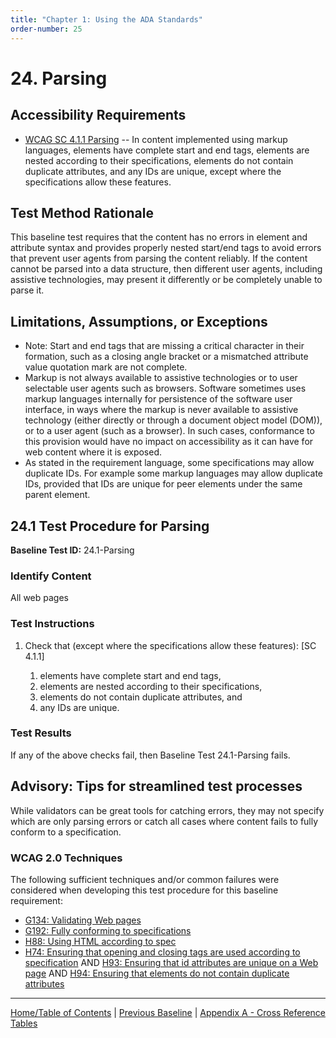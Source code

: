 ```yaml
---
title: "Chapter 1: Using the ADA Standards"
order-number: 25
---
```

# 24. Parsing

Accessibility Requirements
--------------------------
-   [WCAG SC 4.1.1 Parsing](http://www.w3.org/TR/UNDERSTANDING-WCAG20/ensure-compat-parses.html) -- In content implemented using markup languages, elements have complete start and end tags, elements are nested according to their specifications, elements do not contain duplicate attributes, and any IDs are unique, except where the specifications allow these features.

Test Method Rationale
---------------------
This baseline test requires that the content has no errors in element and attribute syntax and provides properly nested start/end tags to avoid errors that prevent user agents from parsing the content reliably. If the content cannot be parsed into a data structure, then different user agents, including assistive technologies, may present it differently or be completely unable to parse it. 

Limitations, Assumptions, or Exceptions
---------------------------------------
-   Note: Start and end tags that are missing a critical character in their formation, such as a closing angle bracket or a mismatched attribute value quotation mark are not complete.
-   Markup is not always available to assistive technologies or to user selectable user agents such as browsers. Software sometimes uses markup languages internally for persistence of the software user interface, in ways where the markup is never available to assistive technology (either directly or through a document object model (DOM)), or to a user agent (such as a browser). In such cases, conformance to this provision would have no impact on accessibility as it can have for web content where it is exposed.
-   As stated in the requirement language, some specifications may allow duplicate IDs. For example some markup languages may allow duplicate IDs, provided that IDs are unique for peer elements under the same parent element.

24.1 Test Procedure for Parsing
-----------------------------------
**Baseline Test ID:** 24.1-Parsing
### Identify Content
<p id="1IC">All web pages</p>

### Test Instructions
<ol id="1TI">
    <li id="1TI-1">Check that (except where the specifications allow these features): [SC 4.1.1]</li>
        <ol>
        <li id="1TI-1i">elements have complete start and end tags,</li>
        <li id="1TI-1ii">elements are nested according to their specifications,</li>
        <li id="1TI-1iii">elements do not contain duplicate attributes, and</li>
        <li id="1TI-1iv">any IDs are unique.</li>
        </ol>
</ol>

### Test Results
<p id="1TR">If any of the above checks fail, then Baseline Test 24.1-Parsing fails.</p>

Advisory: Tips for streamlined test processes
---------------------------------------------
While validators can be great tools for catching errors, they may not specify which are only parsing errors or catch all cases where content fails to fully conform to a specification.

### WCAG 2.0 Techniques
The following sufficient techniques and/or common failures were considered when developing this test procedure for this baseline requirement:
-   [G134: Validating Web pages](https://www.w3.org/TR/WCAG20-TECHS/G134.html)
-   [G192: Fully conforming to specifications](https://www.w3.org/TR/WCAG20-TECHS/G192.html)
-   [H88: Using HTML according to spec](https://www.w3.org/TR/WCAG20-TECHS/H88.html)
-   [H74: Ensuring that opening and closing tags are used according to specification](https://www.w3.org/TR/WCAG20-TECHS/H74.html) AND [H93: Ensuring that id attributes are unique on a Web page](https://www.w3.org/TR/WCAG20-TECHS/H93.html) AND [H94: Ensuring that elements do not contain duplicate attributes](https://www.w3.org/TR/WCAG20-TECHS/H94.html)

----------------------------------------
[Home/Table of Contents](index.md) | [Previous Baseline](23MultipleWays.md) | [Appendix A - Cross Reference Tables](AppendixA.md)
